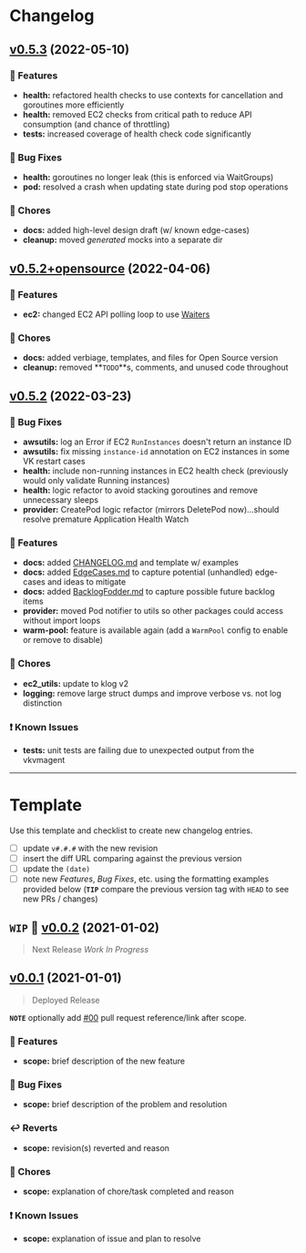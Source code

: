 # Changelog

## [v0.5.3](https://github.com/awslabs/aws-virtual-kubelet/compare/05.2+opensource...0.5.3) (2022-05-10)
### 🎉 Features
* **health:** refactored health checks to use contexts for cancellation and goroutines more efficiently
* **health:** removed EC2 checks from critical path to reduce API consumption (and chance of throttling)
* **tests:** increased coverage of health check code significantly

### 🐛 Bug Fixes
* **health:** goroutines no longer leak (this is enforced via WaitGroups)
* **pod:** resolved a crash when updating state during pod stop operations

### 🧹 Chores
* **docs:** added high-level design draft (w/ known edge-cases)
* **cleanup:** moved _generated_ mocks into a separate dir

## [v0.5.2+opensource]() (2022-04-06)
### 🎉 Features
* **ec2:** changed EC2 API polling loop to use [Waiters](https://docs.aws.amazon.com/sdk-for-go/v1/developer-guide/making-requests.html#using-waiters)

### 🧹 Chores
* **docs:** added verbiage, templates, and files for Open Source version
* **cleanup:** removed **`TODO`**s, comments, and unused code throughout

## [v0.5.2]() (2022-03-23)

### 🐛 Bug Fixes
* **awsutils:** log an Error if EC2 `RunInstances` doesn't return an instance ID
* **awsutils:** fix missing `instance-id` annotation on EC2 instances in some VK restart cases
* **health:** include non-running instances in EC2 health check (previously would only validate Running instances)
* **health:** logic refactor to avoid stacking goroutines and remove unnecessary sleeps
* **provider:** CreatePod logic refactor (mirrors DeletePod now)...should resolve premature Application Health Watch

### 🎉 Features
* **docs:** added [CHANGELOG.md](CHANGELOG.md) and template w/ examples
* **docs:** added [EdgeCases.md](docs/EdgeCases.md) to capture potential (unhandled) edge-cases and ideas to mitigate
* **docs:** added [BacklogFodder.md](docs/BacklogFodder.md) to capture possible future backlog items
* **provider:** moved Pod notifier to utils so other packages could access without import loops
* **warm-pool:** feature is available again (add a `WarmPool` config to enable or remove to disable)

### 🧹 Chores
* **ec2_utils:** update to klog v2
* **logging:** remove large struct dumps and improve verbose vs. not log distinction

### ❗️ Known Issues
* **tests:** unit tests are failing due to unexpected output from the vkvmagent

---

# Template
Use this template and checklist to create new changelog entries.

- [ ] update `v#.#.#` with the new revision
- [ ] insert the diff URL comparing against the previous version
- [ ] update the `(date)`
- [ ] note new _Features_, _Bug Fixes_, etc. using the formatting examples provided below (**`TIP`** compare the previous version tag with `HEAD` to see new PRs / changes)

##  **`WIP`** 🚧 [v0.0.2]() (2021-01-02)
> Next Release _Work In Progress_

## [v0.0.1]() (2021-01-01)
> Deployed Release

**`NOTE`** optionally add [#00]() pull request reference/link after scope.

### 🎉 Features
* **scope:** brief description of the new feature

### 🐛 Bug Fixes
* **scope:** brief description of the problem and resolution

### ↩️  Reverts
* **scope:** revision(s) reverted and reason

### 🧹 Chores
* **scope:** explanation of chore/task completed and reason

### ❗️ Known Issues
* **scope:** explanation of issue and plan to resolve